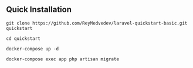 ## Quick Installation

    git clone https://github.com/ReyMedvedev/laravel-quickstart-basic.git quickstart

    cd quickstart

    docker-compose up -d

    docker-compose exec app php artisan migrate
